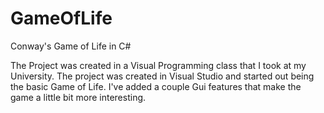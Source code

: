 # GameOfLife
Conway's Game of Life in C#

The Project was created in a Visual Programming class that I took at my University. The project was created in Visual Studio
and started out being the basic Game of Life. I've added a couple Gui features that make the game a little bit more interesting. 

